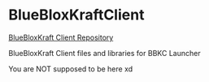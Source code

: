 # BlueBloxKraftClient

[BlueBloxKraft Client Repository](https://github.com/BlueBloxKraft/BlueBloxKraft-Client/)

BlueBloxKraft Client files and libraries for BBKC Launcher

You are NOT supposed to be here xd
